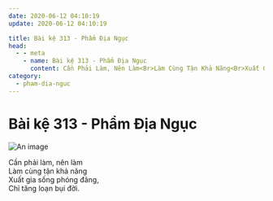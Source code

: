 ```yaml
---
date: 2020-06-12 04:10:19
update: 2020-06-12 04:10:19

title: Bài kệ 313 - Phẩm Địa Ngục
head:
  - - meta
    - name: Bài kệ 313 - Phẩm Địa Ngục
      content: Cần Phải Làm, Nên Làm<Br>Làm Cùng Tận Khả Năng<Br>Xuất Gia Sống Phóng Đãng,<Br>Chỉ Tăng Loạn Bụi Đời.<Br>
category:
  - pham-dia-nguc
---
```


# Bài kệ 313 - Phẩm Địa Ngục

![An image](/img/pham-dia-nguc/pham-dia-nguc-313.jpg)

Cần phải làm, nên làm<br>Làm cùng tận khả năng<br>Xuất gia sống phóng đãng,<br>Chỉ tăng loạn bụi đời.<br>
